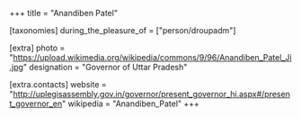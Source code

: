 +++
title = "Anandiben Patel"

[taxonomies]
during_the_pleasure_of = ["person/droupadm"]

[extra]
photo = "https://upload.wikimedia.org/wikipedia/commons/9/96/Anandiben_Patel_Ji.jpg"
designation = "Governor of Uttar Pradesh"

[extra.contacts]
website = "http://uplegisassembly.gov.in/governor/present_governor_hi.aspx#/present_governor_en"
wikipedia = "Anandiben_Patel"
+++